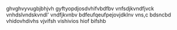 ghvghvyvugbjbhjvh
gyftyopdjosdvhifvbdfbv
vnfsdjkvndfjvck
vnhdslvndskvndl'
vndfjkvnbv bdfeufqeufpejovjdklnv
vns,c bdsncbd vhidovhdivhs vjvifsh vishivios hiof bifshb 
